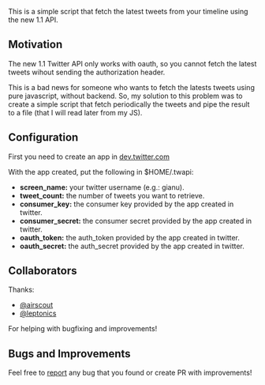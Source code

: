This is a simple script that fetch the latest tweets from your timeline using the new 1.1 API.

## Motivation

The new 1.1 Twitter API only works with oauth, so you cannot fetch the latest tweets wihout sending the authorization header.

This is a bad news for someone who wants to fetch the latests tweets using pure javascript, without backend. So, my solution to this problem was to create a simple script that fetch periodically the tweets and pipe the result to a file (that I will read later from my JS).

## Configuration

First you need to create an app in [dev.twitter.com](http://dev.twitter.com)

With the app created,  put the following in $HOME/.twapi:

* **screen_name:** your twitter username (e.g.: gianu).
* **tweet_count:** the number of tweets you want to retrieve.
* **consumer_key:** the consumer key provided by the app created in twitter.
* **consumer_secret:** the consumer secret provided by the app created in twitter.
* **oauth_token:** the auth_token provided by the app created in twitter.
* **oauth_secret:** the auth_secret provided by the app created in twitter.

## Collaborators

Thanks:

* [@airscout](http://github.com/airscout)
* [@leptonics](http://github.com/leptonics)

For helping with bugfixing and improvements!

## Bugs and Improvements

Feel free to [report](https://github.com/gianu/latest_tweets/issues) any bug that you found or create PR with improvements!

